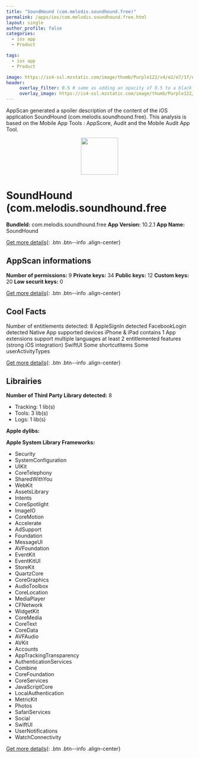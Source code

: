 ```yaml
---
title: "SoundHound (com.melodis.soundhound.free)"
permalink: /apps/ios/com.melodis.soundhound.free.html
layout: single
author_profile: false
categories: 
  - ios app 
  - Product 

tags: 
  - ios app 
  - Product 

image: https://is4-ssl.mzstatic.com/image/thumb/Purple122/v4/e2/e7/1f/e2e71ff2-cb0a-7347-7734-ea2f9f258e34/AppIcon-Freemium-0-1x_U007emarketing-0-7-0-sRGB-85-220.png/512x512bb.jpg
header: 
     overlay_filter: 0.5 # same as adding an opacity of 0.5 to a black background
     overlay_image: https://is4-ssl.mzstatic.com/image/thumb/Purple122/v4/e2/e7/1f/e2e71ff2-cb0a-7347-7734-ea2f9f258e34/AppIcon-Freemium-0-1x_U007emarketing-0-7-0-sRGB-85-220.png/512x512bb.jpg
---
```

AppScan generated a spoiler description of the content of the iOS application SoundHound (com.melodis.soundhound.free). This analysis is based on the Mobile App Tools : AppScore, Audit and the Mobile Audit App Tool.

  
  
<div style="text-align: center;"><img src="https://is4-ssl.mzstatic.com/image/thumb/Purple122/v4/e2/e7/1f/e2e71ff2-cb0a-7347-7734-ea2f9f258e34/AppIcon-Freemium-0-1x_U007emarketing-0-7-0-sRGB-85-220.png/512x512bb.jpg" width="100" height="100"></div>  
  
# SoundHound (com.melodis.soundhound.free

**BundleId:** com.melodis.soundhound.free
**App Version:** 10.2.1
**App Name:** SoundHound


[Get more details](/pricing.html){: .btn .btn--info .align-center}  
  
## AppScan informations 

**Number of permissions:** 9
**Private keys:** 34
**Public keys:** 12
**Custom keys:** 20
**Low securit keys:** 0
  
[Get more details](/pricing.html){: .btn .btn--info .align-center}

## Cool Facts

Number of entitlements detected: 8
AppleSignIn detected
FacebookLogin detected
Native App
supported devices iPhone & iPad
contains 1 App extensions
support multiple languages
at least 2 entitlemented features (strong iOS integration)
SwiftUI
Some shortcutItems 
Some userActivityTypes
  
[Get more details](/pricing.html){: .btn .btn--info .align-center}

## Librairies 
**Number of Third Party Library detected:** 8
- Tracking: 1 lib(s)
- Tools: 3 lib(s)
- Logs: 1 lib(s)

**Apple dylibs:**


**Apple System Library Frameworks:**
- Security
- SystemConfiguration
- UIKit
- CoreTelephony
- SharedWithYou
- WebKit
- AssetsLibrary
- Intents
- CoreSpotlight
- ImageIO
- CoreMotion
- Accelerate
- AdSupport
- Foundation
- MessageUI
- AVFoundation
- EventKit
- EventKitUI
- StoreKit
- QuartzCore
- CoreGraphics
- AudioToolbox
- CoreLocation
- MediaPlayer
- CFNetwork
- WidgetKit
- CoreMedia
- CoreText
- CoreData
- AVFAudio
- AVKit
- Accounts
- AppTrackingTransparency
- AuthenticationServices
- Combine
- CoreFoundation
- CoreServices
- JavaScriptCore
- LocalAuthentication
- MetricKit
- Photos
- SafariServices
- Social
- SwiftUI
- UserNotifications
- WatchConnectivity


  
[Get more details](/pricing.html){: .btn .btn--info .align-center}

